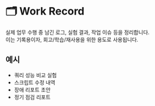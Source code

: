 # 🗂 Work Record

실제 업무 수행 중 남긴 로그, 실험 결과, 작업 이슈 등을 정리합니다.  
이는 기록용이자, 회고/학습/재사용을 위한 용도로 사용됩니다.

## 예시
- 쿼리 성능 비교 실험
- 스크립트 수정 내역
- 장애 리포트 초안
- 정기 점검 리포트
